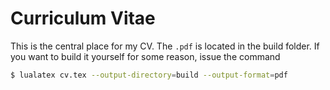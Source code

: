 Curriculum Vitae
================

This is the central place for my CV. The `.pdf` is located in the build folder.
If you want to build it yourself for some reason, issue the command

```sh
$ lualatex cv.tex --output-directory=build --output-format=pdf
```
